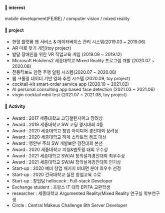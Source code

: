 #### 🍒 interest
mobile development(FE/BE) / computer vision / mixed reality

#### 🌱 project

- 헌혈 플랫폼 웹 서비스 & 데이터베이스 관리 시스템(2019.03 ~ 2019.06)
- AR 미로 찾기 게임(toy project)
- 발달 장애인을 위한 VR 직업교육 게임 (2019.09 ~ 2019.12)
- Microsoft Hololens2 세종대학교 Mixed Reality 프로그램 개발 (2020.07 ~ 2020.08)
- 전동킥보드 안전 주행 알림 시스템(2020.07 ~ 2020.08)
- 웹 크롤링 데이터 기반 영화 추천 시스템 (2020.09, toy project)
- cocktail-kit smart-order service app (2020.10 ~ 2021.02)
- AI personal consulting app based face detection (2021.03 ~ 2021.06)
- virgin cocktail mbti test (2021.07 ~ 2021.08, toy project)


#### 💫 Activity
  
- Award : 2017 세종대학교 코딩챌린지위크 장려상
- Award : 2019 세종대학교 SW 코딩 경시대회 4등
- Award : 2020 세종대학교 창업 아이디어 경진대회 장려상
- Award : 2020 세종대학교 하계 스타트업 캠프 대상
- Award : 행안부 주최 SW 개발보안 경진대회 본선
- Award : 2020 세종대학교 피칭&멘토링 대회 우수상
- Award : 2021 세종대학교 SW/AI 창의설계경진대회 최우수상
- Award : 2021 세종대학교 SW/AI 창의설계경진대회 인기상
- Start-up : 2020 예비 창업 패키지 비대면 분야 최우수 선정 
- Start-up : 2020 건국대학교 실전 창업교육 수료 
- Start-up : 창업팀 hellocock : Full-stack Developer 
- Exchange student : 프랑스 IT 대학 EPITA 교환학생
- researcher : 세종대학교 Argumented Reality/Mixed Reality 연구실 학부연구생
- Circle : Central Makeus Challenge 8th Server Developer




